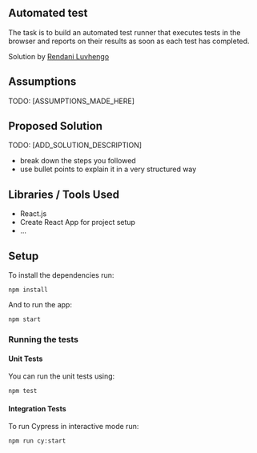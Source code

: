 ## Automated test

The task is to build an automated test runner that executes tests in the 
browser and reports on their results as soon as each test has completed.

Solution by [Rendani Luvhengo](mailto:rluvhengo2@gmail.com)

## Assumptions

TODO: [ASSUMPTIONS_MADE_HERE]

## Proposed Solution

TODO: [ADD_SOLUTION_DESCRIPTION]
- break down the steps you followed
- use bullet points to explain it in a very structured way


## Libraries / Tools Used

- React.js
- Create React App for project setup
- ...

## Setup

To install the dependencies run:

`npm install`

And to run the app:

`npm start`


### Running the tests

#### Unit Tests

You can run the unit tests using:

`npm test`

#### Integration Tests

To run Cypress in interactive mode run:

`npm run cy:start`